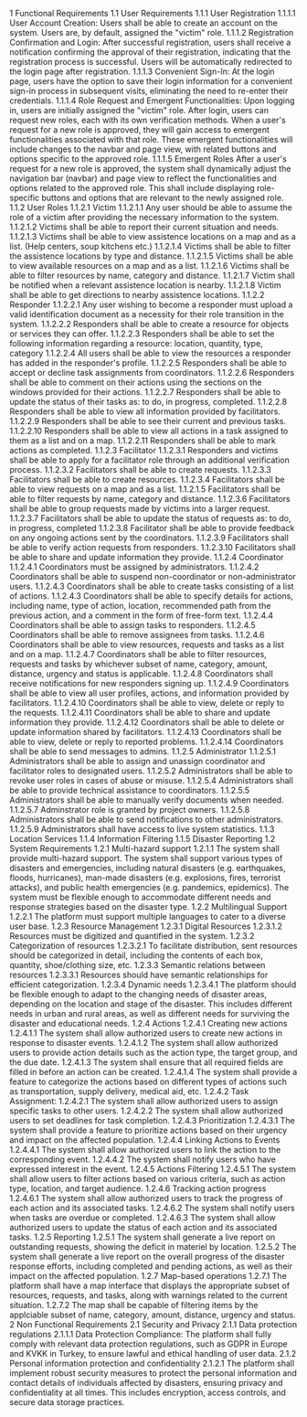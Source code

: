 1 Functional Requirements
1.1 User Requirements
1.1.1 User Registration
1.1.1.1 User Account Creation: Users shall be able to create an account on the system. Users are, by default, assigned the "victim" role.
1.1.1.2 Registration Confirmation and Login: After successful registration, users shall receive a notification confirming the approval of their registration, indicating that the registration process is successful. Users will be automatically redirected to the login page after registration.
1.1.1.3 Convenient Sign-In: At the login page, users have the option to save their login information for a convenient sign-in process in subsequent visits, eliminating the need to re-enter their credentials.
1.1.1.4 Role Request and Emergent Functionalities: Upon logging in, users are initially assigned the "victim" role. After login, users can request new roles, each with its own verification methods. When a user's request for a new role is approved, they will gain access to emergent functionalities associated with that role. These emergent functionalities will include changes to the navbar and page view, with related buttons and options specific to the approved role.
1.1.1.5 Emergent Roles After a user's request for a new role is approved, the system shall dynamically adjust the navigation bar (navbar) and page view to reflect the functionalities and options related to the approved role. This shall include displaying role-specific buttons and options that are relevant to the newly assigned role.
1.1.2 User Roles
1.1.2.1 Victim
1.1.2.1.1 Any user should be able to assume the role of a victim after providing the necessary information to the system.
1.1.2.1.2 Victims shall be able to report their current situation and needs.
1.1.2.1.3 Victims shall be able to view assistence locations on a map and as a list. (Help centers, soup kitchens etc.)
1.1.2.1.4 Victims shall be able to filter the assistence locations by type and distance.
1.1.2.1.5 Victims shall be able to view available resources on a map and as a list.
1.1.2.1.6 Victims shall be able to filter resources by name, category and distance.
1.1.2.1.7 Victim shall be notified when a relevant assistence location is nearby.
1.1.2.1.8 Victim shall be able to get directions to nearby assistence locations.
1.1.2.2 Responder
1.1.2.2.1 Any user wishing to become a responder must upload a valid identification document as a necessity for their role transition in the system.
1.1.2.2.2 Responders shall be able to create a resource for objects or services they can offer.
1.1.2.2.3 Responders shall be able to set the following information regarding a resource: location, quantity, type, category
1.1.2.2.4 All users shall be able to view the resources a responder has added in the responder's profile.
1.1.2.2.5 Responders shall be able to accept or decline task assignments from coordinators.
1.1.2.2.6 Responders shall be able to comment on their actions using the sections on the windows provided for their actions.
1.1.2.2.7 Responders shall be able to update the status of their tasks as: to do, in progress, completed.
1.1.2.2.8 Responders shall be able to view all information provided by facilitators.
1.1.2.2.9 Responders shall be able to see their current and previous tasks.
1.1.2.2.10 Responders shall be able to view all actions in a task assigned to them as a list and on a map.
1.1.2.2.11 Responders shall be able to mark actions as completed.
1.1.2.3 Facilitator
1.1.2.3.1 Responders and victims shall be able to apply for a facilitator role through an additional verification process.
1.1.2.3.2 Facilitators shall be able to create requests.
1.1.2.3.3 Facilitators shall be able to create resources.
1.1.2.3.4 Facilitators shall be able to view requests on a map and as a list.
1.1.2.1.5 Facilitators shall be able to filter requests by name, category and distance.
1.1.2.3.6 Facilitators shall be able to group requests made by victims into a larger request.
1.1.2.3.7 Facilitators shall be able to update the status of requests as: to do, in progress, completed
1.1.2.3.8 Facilitator shall be able to provide feedback on any ongoing actions sent by the coordinators.
1.1.2.3.9 Facilitators shall be able to verify action requests from responders.
1.1.2.3.10 Facilitators shall be able to share and update information they provide.
1.1.2.4 Coordinator
1.1.2.4.1 Coordinators must be assigned by administrators.
1.1.2.4.2 Coordinators shall be able to suspend non-coordinator or non-administrator users.
1.1.2.4.3 Coordinators shall be able to create tasks consisting of a list of actions.
1.1.2.4.3 Coordinators shall be able to specify details for actions, including name, type of action, location, recommended path from the previous action, and a comment in the form of free-form text.
1.1.2.4.4 Coordinators shall be able to assign tasks to responders.
1.1.2.4.5 Coordinators shall be able to remove assignees from tasks.
1.1.2.4.6 Coordinators shall be able to view resources, requests and tasks as a list and on a map.
1.1.2.4.7 Coordinators shall be able to filter resources, requests and tasks by whichever subset of name, category, amount, distance, urgency and status is applicable.
1.1.2.4.8 Coordinators shall receive notifications for new responders signing up.
1.1.2.4.9 Coordinators shall be able to view all user profiles, actions, and information provided by facilitators.
1.1.2.4.10 Coordinators shall be able to view, delete or reply to the requests.
1.1.2.4.11 Coordinators shall be able to share and update information they provide.
1.1.2.4.12 Coordinators shall be able to delete or update information shared by facilitators.
1.1.2.4.13 Coordinators shall be able to view, delete or reply to reported problems.
1.1.2.4.14 Coordinators shall be able to send messages to admins.
1.1.2.5 Administrator
1.1.2.5.1 Administrators shall be able to assign and unassign coordinator and facilitator roles to designated users.
1.1.2.5.2 Administrators shall be able to revoke user roles in cases of abuse or misuse.
1.1.2.5.4 Administrators shall be able to provide technical assistance to coordinators.
1.1.2.5.5 Administrators shall be able to manually verify documents when needed.
1.1.2.5.7 Adminstrator role is granted by project owners.
1.1.2.5.8 Administrators shall be able to send notifications to other administrators.
1.1.2.5.9 Administrators shall have access to live system statistics.
1.1.3 Location Services
1.1.4 Information Filtering
1.1.5 Disaster Reporting
1.2 System Requirements
1.2.1 Multi-hazard support
1.2.1.1 The system shall provide multi-hazard support. The system shall support various types of disasters and emergencies, including natural disasters (e.g. earthquakes, floods, hurricanes), man-made disasters (e.g. explosions, fires, terrorist attacks), and public health emergencies (e.g. pandemics, epidemics). The system must be flexible enough to accommodate different needs and response strategies based on the disaster type.
1.2.2 Multilingual Support
1.2.2.1 The platform must support multiple languages to cater to a diverse user base.
1.2.3 Resource Management
1.2.3.1 Digital Resources
1.2.3.1.2 Resources must be digitized and quantified in the system.
1.2.3.2 Categorization of resources
1.2.3.2.1 To facilitate distribution, sent resources should be categorized in detail, including the contents of each box, quantity, shoe/clothing size, etc.
1.2.3.3 Semantic relations between resources
1.2.3.3.1 Resources should have semantic relationships for efficient categorization.
1.2.3.4 Dynamic needs
1.2.3.4.1 The platform should be flexible enough to adapt to the changing needs of disaster areas, depending on the location and stage of the disaster. This includes different needs in urban and rural areas, as well as different needs for surviving the disaster and educational needs.
1.2.4 Actions
1.2.4.1 Creating new actions
1.2.4.1.1 The system shall allow authorized users to create new actions in response to disaster events.
1.2.4.1.2 The system shall allow authorized users to provide action details such as the action type, the target group, and the due date.
1.2.4.1.3 The system shall ensure that all required fields are filled in before an action can be created.
1.2.4.1.4 The system shall provide a feature to categorize the actions based on different types of actions such as transportation, supply delivery, medical aid, etc.
1.2.4.2 Task Assignment:
1.2.4.2.1 The system shall allow authorized users to assign specific tasks to other users.
1.2.4.2.2 The system shall allow authorized users to set deadlines for task completion.
1.2.4.3 Prioritization
1.2.4.3.1 The system shall provide a feature to prioritize actions based on their urgency and impact on the affected population.
1.2.4.4 Linking Actions to Events
1.2.4.4.1 The system shall allow authorized users to link the action to the corresponding event.
1.2.4.4.2 The system shall notify users who have expressed interest in the event.
1.2.4.5 Actions Filtering
1.2.4.5.1 The system shall allow users to filter actions based on various criteria, such as action type, location, and target audience.
1.2.4.6 Tracking action progress
1.2.4.6.1 The system shall allow authorized users to track the progress of each action and its associated tasks.
1.2.4.6.2 The system shall notify users when tasks are overdue or completed.
1.2.4.6.3 The system shall allow authorized users to update the status of each action and its associated tasks.
1.2.5 Reporting
1.2.5.1 The system shall generate a live report on outstanding requests, showing the deficit in materiel by location.
1.2.5.2 The system shall generate a live report on the overall progress of the disaster response efforts, including completed and pending actions, as well as their impact on the affected population.
1.2.7 Map-based operations
1.2.7.1 The platform shall have a map interface that displays the appropriate subset of resources, requests, and tasks, along with warnings related to the current situation.
1.2.7.2 The map shall be capable of filtering items by the applciable subset of name, category, amount, distance, urgency and status.
2 Non Functional Requirements
2.1 Security and Privacy
2.1.1 Data protection regulations
2.1.1.1 Data Protection Compliance: The platform shall fully comply with relevant data protection regulations, such as GDPR in Europe and KVKK in Turkey, to ensure lawful and ethical handling of user data.
2.1.2 Personal information protection and confidentiality
2.1.2.1 The platform shall implement robust security measures to protect the personal information and contact details of individuals affected by disasters, ensuring privacy and confidentiality at all times. This includes encryption, access controls, and secure data storage practices.
